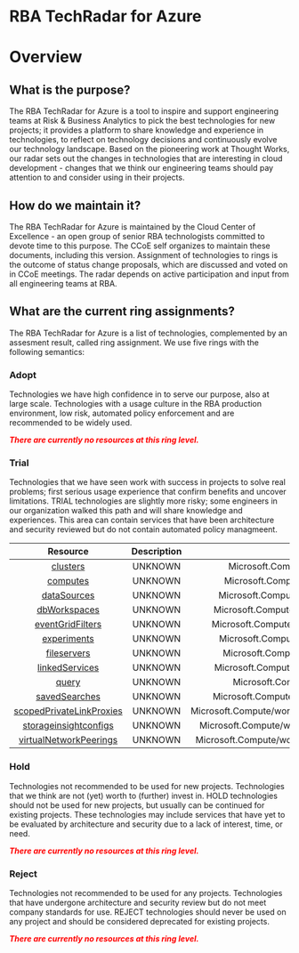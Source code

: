 
RBA TechRadar for Azure
=======================

# Overview

## What is the purpose?


The RBA TechRadar for Azure is a tool to inspire and support engineering teams at Risk & Business Analytics to pick the best technologies for new projects; it provides a platform to share knowledge and experience in technologies, to reflect on technology decisions and continuously evolve our technology landscape.  Based on the pioneering work at Thought Works, our radar sets out the changes in technologies that are interesting in cloud development - changes that we think our engineering teams should pay attention to and consider using in their projects.
## How do we maintain it?


The RBA TechRadar for Azure is maintained by the Cloud Center of Excellence - an open group of senior RBA technologists committed to devote time to this purpose.  The CCoE self organizes to maintain these documents, including this version.  Assignment of technologies to rings is the outcome of status change proposals, which are discussed and voted on in CCoE meetings.  The radar depends on active participation and input from all engineering teams at RBA.
## What are the current ring assignments?


The RBA TechRadar for Azure is a list of technologies, complemented by an assesment result, called ring assignment.  We use five rings with the following semantics:
### Adopt


Technologies we have high confidence in to serve our purpose, also at large scale.  Technologies with a usage culture in the RBA production environment, low risk, automated policy enforcement and are recommended to be widely used.  
  
***<font color="red"> There are currently no resources at this ring level. </font>***
### Trial


Technologies that we have seen work with success in projects to solve real problems;  first serious usage experience that confirm benefits and uncover limitations.  TRIAL technologies are slightly more risky; some engineers in our organization walked this path and will share knowledge and experiences.  This area can contain services that have been architecture and security reviewed but do not contain automated policy managmeent.  

|Resource|Description|Path|Status|
| :---: | :---: | :---: | :---: |
|[clusters](https://github.com/openrba/python-azure-techradar/tree/master/Microsoft.Compute/workspaces/clusters)|UNKNOWN|Microsoft.Compute/workspaces/clusters|TRIAL|
|[computes](https://github.com/openrba/python-azure-techradar/tree/master/Microsoft.Compute/workspaces/computes)|UNKNOWN|Microsoft.Compute/workspaces/computes|TRIAL|
|[dataSources](https://github.com/openrba/python-azure-techradar/tree/master/Microsoft.Compute/workspaces/dataSources)|UNKNOWN|Microsoft.Compute/workspaces/dataSources|TRIAL|
|[dbWorkspaces](https://github.com/openrba/python-azure-techradar/tree/master/Microsoft.Compute/workspaces/dbWorkspaces)|UNKNOWN|Microsoft.Compute/workspaces/dbWorkspaces|TRIAL|
|[eventGridFilters](https://github.com/openrba/python-azure-techradar/tree/master/Microsoft.Compute/workspaces/eventGridFilters)|UNKNOWN|Microsoft.Compute/workspaces/eventGridFilters|TRIAL|
|[experiments](https://github.com/openrba/python-azure-techradar/tree/master/Microsoft.Compute/workspaces/experiments)|UNKNOWN|Microsoft.Compute/workspaces/experiments|TRIAL|
|[fileservers](https://github.com/openrba/python-azure-techradar/tree/master/Microsoft.Compute/workspaces/fileservers)|UNKNOWN|Microsoft.Compute/workspaces/fileservers|TRIAL|
|[linkedServices](https://github.com/openrba/python-azure-techradar/tree/master/Microsoft.Compute/workspaces/linkedServices)|UNKNOWN|Microsoft.Compute/workspaces/linkedServices|TRIAL|
|[query](https://github.com/openrba/python-azure-techradar/tree/master/Microsoft.Compute/workspaces/query)|UNKNOWN|Microsoft.Compute/workspaces/query|TRIAL|
|[savedSearches](https://github.com/openrba/python-azure-techradar/tree/master/Microsoft.Compute/workspaces/savedSearches)|UNKNOWN|Microsoft.Compute/workspaces/savedSearches|TRIAL|
|[scopedPrivateLinkProxies](https://github.com/openrba/python-azure-techradar/tree/master/Microsoft.Compute/workspaces/scopedPrivateLinkProxies)|UNKNOWN|Microsoft.Compute/workspaces/scopedPrivateLinkProxies|TRIAL|
|[storageinsightconfigs](https://github.com/openrba/python-azure-techradar/tree/master/Microsoft.Compute/workspaces/storageinsightconfigs)|UNKNOWN|Microsoft.Compute/workspaces/storageinsightconfigs|TRIAL|
|[virtualNetworkPeerings](https://github.com/openrba/python-azure-techradar/tree/master/Microsoft.Compute/workspaces/virtualNetworkPeerings)|UNKNOWN|Microsoft.Compute/workspaces/virtualNetworkPeerings|TRIAL|

### Hold


Technologies not recommended to be used for new projects. Technologies that we think are not (yet) worth to (further) invest in.  HOLD technologies should not be used for new projects, but usually can be continued for existing projects.  These technologies may include services that have yet to be evaluated by architecture and security due to a lack of interest, time, or need.  
  
***<font color="red"> There are currently no resources at this ring level. </font>***
### Reject


Technologies not recommended to be used for any projects. Technologies that have undergone architecture and security review but do not meet company standards for use.  REJECT technologies should never be used on any project and should be considered deprecated for existing projects.  
  
***<font color="red"> There are currently no resources at this ring level. </font>***
